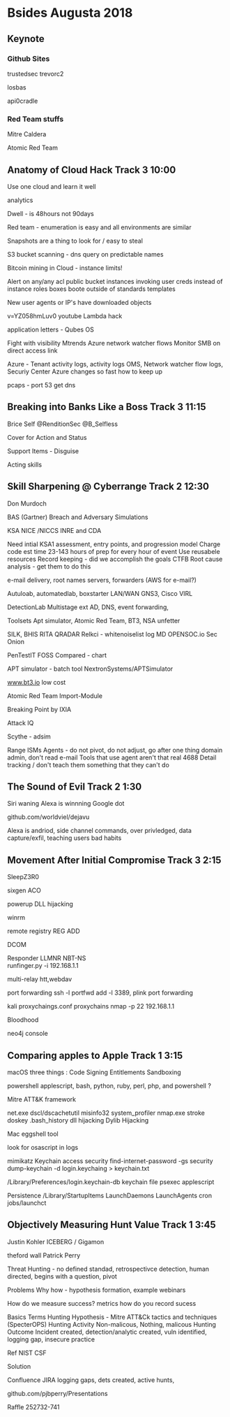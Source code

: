 # Bsides Augusta 2018

## Keynote 

### Github Sites
 
 trustedsec trevorc2
 
 losbas
 
 api0cradle 

### Red Team stuffs

Mitre Caldera

Atomic Red Team

## Anatomy of Cloud Hack              Track 3 10:00

Use one cloud and learn it well

analytics 

Dwell - is 48hours not 90days

Red team - enumeration is easy and all environments are similar

  Snapshots are a thing to look for / easy to steal 
  
  S3 bucket scanning - dns query on predictable names
  
  Bitcoin mining in Cloud - instance limits!
  
  Alert on  any/any acl    public bucket      instances invoking user creds instead of instance roles     boxes boote outside of standards templates
  
  New user agents or IP's have downloaded objects
  
  v=YZ058hmLuv0    youtube    Lambda hack 
  
  application letters  - Qubes OS 
  
Fight with visibility 
  Mtrends 
  Azure network watcher flows 
  Monitor SMB on direct access link
  
  Azure -  Tenant activity logs, activity logs OMS, Network watcher flow logs, Securiy Center
  Azure changes so fast how to keep up 
  
  pcaps - port 53 get dns 


## Breaking into Banks Like a Boss    Track 3 11:15 

Brice Self    @RenditionSec    @B_Selfless

 Cover for Action and Status 
 
 Support Items - Disguise
 
 Acting skills 

## Skill Sharpening @ Cyberrange      Track 2 12:30

Don Murdoch

BAS (Gartner) Breach and Adversary Simulations

KSA
 NICE /NICCS INRE and CDA
 
 Need intial KSA1 assessment, entry points, and progression model
 Charge code  est time 23-143 hours of prep for every hour of event 
 Use reusabele resources 
 Record keeping - did we accomplish the goals    CTFB
 Root cause analysis - get them to do this 
 
 e-mail delivery, root names servers, forwarders (AWS for e-mail?)
 
 Autuloab, automatedlab, boxstarter
  LAN/WAN GNS3, Cisco VIRL
 
 DetectionLab
  Multistage ext
  AD, DNS, event forwarding, 
  
 Toolsets 
  Apt simulator, Atomic Red Team, BT3, NSA unfetter
  
  SILK, BHIS RITA
  QRADAR
  Relkci - whitenoiselist 
  log MD
  OPENSOC.io
  Sec Onion 
  
 PenTestIT FOSS Compared - chart
 
 APT simulator - batch tool     NextronSystems/APTSimulator
 
 www.bt3.io   low cost 
 
 Atomic Red Team
  Import-Module 
  
 Breaking Point by IXIA
 
 Attack IQ   
 
 Scythe - adsim
 
Range ISMs
 Agents - do not pivot, do not adjust, go after one thing domain admin, don't read e-mail
 Tools that use agent aren't that real
 4688 Detail tracking / don't teach them something that they can't do
 
 

## The Sound of Evil                  Track 2 1:30

Siri waning 
Alexa is winnning 
Google dot 

github.com/worldviel/dejavu

Alexa is andriod, side channel commands, over privledged, data capture/exfil, teaching users bad habits



## Movement After Initial Compromise  Track 3 2:15

SleepZ3R0

sixgen  ACO

powerup   DLL hijacking 

winrm

remote registry 
   REG ADD 
   
 DCOM  
 
 Responder    LLMNR NBT-NS   
 runfinger.py -i 192.168.1.1
 
 multi-relay    htt,webdav
 
 port forwarding     ssh -l     portfwd add -l 3389,  plink port forwarding
 
 kali   proxychaings.conf 
 proxychains nmap -p 22 192.168.1.1 
 
 Bloodhood 
 
 neo4j console 
 
 

## Comparing apples to Apple          Track 1 3:15

macOS three things :   Code Signing Entitlements Sandboxing 

powershell             applescript, bash, python, ruby, perl, php, and powershell ?

Mitre ATT&K framework 

net.exe       dscl/dscachetutil
misinfo32     system_profiler
nmap.exe      stroke
doskey        .bash_history
dll hijacking  Dylib Hijacking   

Mac  eggshell tool 

look for osascript    in logs 

mimikatz       Keychain access 
security find-internet-password -gs 
security dump-keychain -d login.keychaing > keychain.txt

/Library/Preferences/login.keychain-db    keychain file
psexec       applescript

Persistence
/Library/StartupItems
LaunchDaemons
LaunchAgents
cron jobs/launchct


    

## Objectively Measuring Hunt Value   Track 1 3:45

Justin Kohler ICEBERG / Gigamon

theford wall Patrick Perry

Threat Hunting - no defined standad, retrospectivce detection, human directed, begins with a question, pivot 
 
Problems
Why
how - hypothesis formation, example
webinars

How do we measure success?
 metrics 
 how do you record sucess 
 
Basics 
 Terms
   Hunting Hypothesis  - Mitre ATT&Ck tactics and techniques (SpecterOPS)
   Hunting Activity      Non-malicous,  Nothing, malicous
   Hunting Outcome       Incident created, detection/analytic created, vuln identified, logging gap, insecure practice
   
   Ref  NIST CSF   
   
   
Solution

Confluence JIRA    logging gaps, dets created, active hunts,
   
github.com/pjbperry/Presentations

Raffle 252732-741
